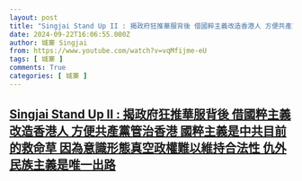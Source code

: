```yaml
---
layout: post
title: "Singjai Stand Up II : 揭政府狂推華服背後 借國粹主義改造香港人 方便共產黨管治香港 國粹主義是中共目前的救命草 因為意識形態真空政權難以維持合法性 仇外民族主義是唯一出路"
date: 2024-09-22T16:06:55.000Z
author: 城寨 Singjai
from: https://www.youtube.com/watch?v=vqMfijme-eU
tags: [ 城寨 ]
comments: True
categories: [ 城寨 ]
---
```

<!--1727021215000-->
[Singjai Stand Up II : 揭政府狂推華服背後 借國粹主義改造香港人 方便共產黨管治香港 國粹主義是中共目前的救命草 因為意識形態真空政權難以維持合法性 仇外民族主義是唯一出路](https://www.youtube.com/watch?v=vqMfijme-eU)
------

<div>

</div>
